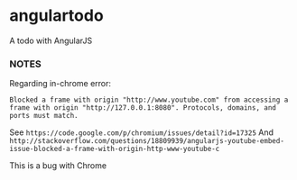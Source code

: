 # angulartodo

A todo with AngularJS


### NOTES

Regarding in-chrome error:

    Blocked a frame with origin "http://www.youtube.com" from accessing a frame with origin "http://127.0.0.1:8080". Protocols, domains, and ports must match. 

See `https://code.google.com/p/chromium/issues/detail?id=17325`
And `http://stackoverflow.com/questions/18809939/angularjs-youtube-embed-issue-blocked-a-frame-with-origin-http-www-youtube-c`

This is a bug with Chrome
